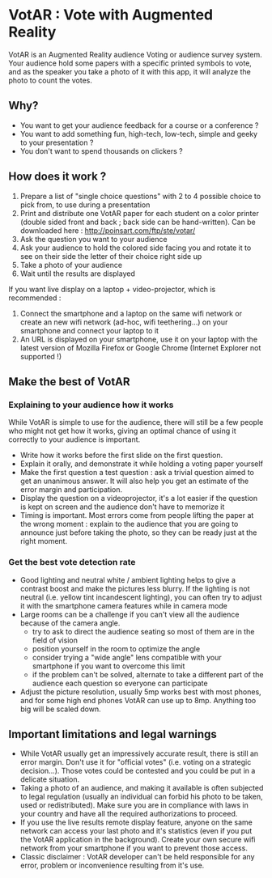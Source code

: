 VotAR : Vote with Augmented Reality
===================================

VotAR is an Augmented Reality audience Voting or audience survey system. Your audience hold some papers with a
specific printed symbols to vote, and as the speaker you take a photo of it with this app, it will analyze the
photo to count the votes.

Why?
----

- You want to get your audience feedback for a course or a conference ?
- You want to add something fun, high-tech, low-tech, simple and geeky to your presentation ?
- You don't want to spend thousands on clickers ?

How does it work ?
------------------

1.  Prepare a list of "single choice questions" with 2 to 4 possible choice to pick from, to use during a
    presentation
2.  Print and distribute one VotAR paper for each student on a color printer (double sided front and back ;
    back side can be hand-written). Can be downloaded here : http://poinsart.com/ftp/ste/votar/
3.  Ask the question you want to your audience
4.  Ask your audience to hold the colored side facing you and rotate it to see on their side the letter of
    their choice right side up
5.  Take a photo of your audience
6.  Wait until the results are displayed

If you want live display on a laptop + video-projector, which is recommended :

1.  Connect the smartphone and a laptop on the same wifi network or create an new wifi network
    (ad-hoc, wifi teethering...) on your smartphone and connect your laptop to it
2.  An URL is displayed on your smartphone, use it on your laptop with the latest version of Mozilla
    Firefox or Google Chrome (Internet Explorer not supported !)


Make the best of VotAR
----------------------

### Explaining to your audience how it works

While VotAR is simple to use for the audience, there will still be a few people who might not get how
it works, giving an optimal chance of using it correctly to your audience is important.

-   Write how it works before the first slide on the first question.
-   Explain it orally, and demonstrate it while holding a voting paper yourself
-   Make the first question a test question : ask a trivial question aimed to get an unanimous answer.
    It will also help you get an estimate of the error margin and participation.
-   Display the question on a videoprojector, it's a lot easier if the question is kept on screen
    and the audience don't have to memorize it
-   Timing is important. Most errors come from people lifting the paper at the wrong moment : explain to
    the audience that you are going to announce just before taking the photo, so they can be ready just
    at the right moment.

### Get the best vote detection rate

-   Good lighting and neutral white / ambient lighting helps to give a contrast boost and make the
    pictures less blurry. If the lighting is not neutral (i.e. yellow tint incandescent lighting),
    you can often try to adjust it with the smartphone camera features while in camera mode
-   Large rooms can be a challenge if you can't view all the audience because of the camera angle.
       *    try to ask to direct the audience seating so most of them are in the field of vision
       *    position yourself in the room to optimize the angle
       *    consider trying a "wide angle" lens compatible with your smartphone if you want to overcome
            this limit
       *    if the problem can't be solved, alternate to take a different part of the audience each 
            question so everyone can participate
 -  Adjust the picture resolution, usually 5mp works best with most phones, and for some high end
    phones VotAR can use up to 8mp. Anything too big will be scaled down.

Important limitations and legal warnings
----------------------------------------

-   While VotAR usually get an impressively accurate result, there is still an error margin. Don't
    use it for "official votes" (i.e. voting on a strategic decision...). Those votes could be contested
    and you could be put in a delicate situation.
-   Taking a photo of an audience, and making it available is often subjected to legal regulation
    (usually an individual can forbid his photo to be taken, used or redistributed). Make sure you are
    in compliance with laws in your country and have all the required authorizations to proceed.
-   If you use the live results remote display feature, anyone on the same network can access your
    last photo and it's statistics (even if you put the VotAR application in the background).
    Create your own secure wifi network from your smartphone if you want to prevent those access.
-   Classic disclaimer : VotAR developer can't be held responsible for any error, problem or
    inconvenience resulting from it's use.
